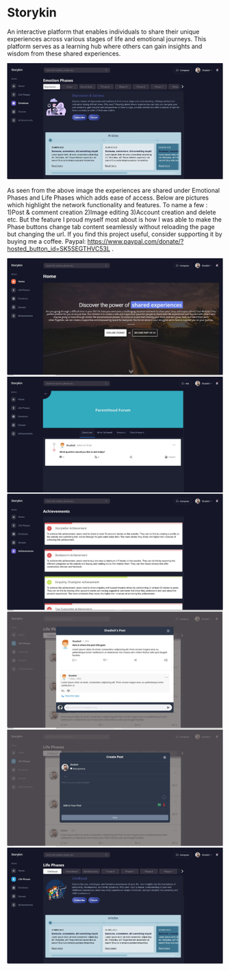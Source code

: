 # Storykin
An interactive platform that enables individuals to share their unique experiences across various stages of life and emotional journeys. This platform serves as a learning hub where others can gain insights and wisdom from these shared experiences.

![Alt text](Preview_Images/01_EmotionalPhases.jpg.JPG)

As seen from the above image the experiences are shared under Emotional Phases and Life Phases which adds ease of access. Below are pictures which highlight the network functionality and features. To name a few : 1)Post & comment creation 2)Image editing 3)Account creation and delete etc. But the feature I proud myself most about is how I was able to make the Phase buttons change tab content seamlessly without reloading the page but changing the url. If you find this project useful, consider supporting it by buying me a coffee. Paypal: https://www.paypal.com/donate/?hosted_button_id=SK5SEGTHVC53L .

![Alt text](Preview_Images/02_HomePage.jpg.JPG)
![Alt text](Preview_Images/03_Forum.jpg.JPG)
![Alt text](Preview_Images/04_Achievements.jpg.JPG)
![Alt text](Preview_Images/05_PostView.jpg.JPG)
![Alt text](Preview_Images/06_CreatePosts.jpg.JPG)
![Alt text](Preview_Images/07_LifePhases.jpg.JPG)



